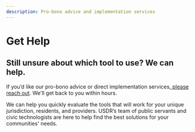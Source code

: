 ```yaml
---
description: Pro-bono advice and implementation services
---
```


# Get Help

## **Still unsure about which tool to use? We can help.**

If you’d like our pro-bono advice or direct implementation services,[ please reach out](https://www.usdigitalresponse.org/request-help/). We'll get back to you within hours.

‌We can help you quickly evaluate the tools that will work for your unique jurisdiction, residents, and providers. USDR’s team of public servants and civic technologists are here to help find the best solutions for your communities' needs.  



